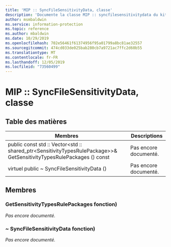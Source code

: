 ```yaml
---
title: 'MIP :: SyncFileSensitivityData, classe'
description: 'Documente la classe MIP :: syncfilesensitivitydata du kit de développement logiciel (SDK) Microsoft Information Protection (MIP).'
author: msmbaldwin
ms.service: information-protection
ms.topic: reference
ms.author: mbaldwin
ms.date: 10/29/2019
ms.openlocfilehash: 702e56461f61374956f95a01799a8bc81ae32557
ms.sourcegitcommit: 474cd033de025bab280cb7a9721ac7ffc2d60b55
ms.translationtype: MT
ms.contentlocale: fr-FR
ms.lasthandoff: 12/05/2019
ms.locfileid: "73560499"
---
```

# <a name="class-mipsyncfilesensitivitydata"></a>MIP :: SyncFileSensitivityData, classe 
  
## <a name="summary"></a>Table des matières
 Membres                        | Descriptions                                
--------------------------------|---------------------------------------------
public const std :: Vector\<std :: shared_ptr\<SensitivityTypesRulePackage\>\>& GetSensitivityTypesRulePackages () const  | Pas encore documenté.
virtuel public ~ SyncFileSensitivityData ()  | Pas encore documenté.
  
## <a name="members"></a>Membres
  
### <a name="getsensitivitytypesrulepackages-function"></a>GetSensitivityTypesRulePackages fonction)
_Pas encore documenté._

  
### <a name="syncfilesensitivitydata-function"></a>~ SyncFileSensitivityData fonction)
_Pas encore documenté._
